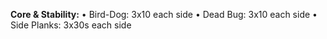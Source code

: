 **Core & Stability:**
• Bird-Dog: 3x10 each side
• Dead Bug: 3x10 each side
• Side Planks: 3x30s each side

